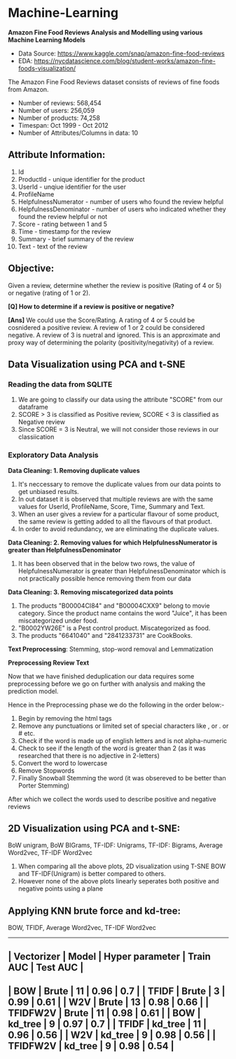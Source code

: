 # Machine-Learning
**Amazon Fine Food Reviews Analysis and Modelling using various Machine Learning Models**

- Data Source: https://www.kaggle.com/snap/amazon-fine-food-reviews
- EDA: https://nycdatascience.com/blog/student-works/amazon-fine-foods-visualization/

The Amazon Fine Food Reviews dataset consists of reviews of fine foods from Amazon.

* Number of reviews: 568,454
* Number of users: 256,059
* Number of products: 74,258
* Timespan: Oct 1999 - Oct 2012
* Number of Attributes/Columns in data: 10

## Attribute Information:  

1. Id
2. ProductId - unique identifier for the product
3. UserId - unqiue identifier for the user
4. ProfileName
5. HelpfulnessNumerator - number of users who found the review helpful
6. HelpfulnessDenominator - number of users who indicated whether they found the review helpful or not
7. Score - rating between 1 and 5
8. Time - timestamp for the review
9. Summary - brief summary of the review
10. Text - text of the review

## Objective:
Given a review, determine whether the review is positive (Rating of 4 or 5) or negative (rating of 1 or 2).

**[Q] How to determine if a review is positive or negative?**

**[Ans]** We could use the Score/Rating. A rating of 4 or 5 could be cosnidered a positive review. A review of 1 or 2 could be considered negative. A review of 3 is nuetral and ignored. This is an approximate and proxy way of determining the polarity (positivity/negativity) of a review.

## Data Visualization using PCA and t-SNE

### Reading the data from SQLITE
1. We are going to classify our data using the attribute "SCORE" from our dataframe
2. SCORE > 3 is classified as Positive review, SCORE < 3 is classified as Negative review
3. Since SCORE = 3 is Neutral, we will not consider those reviews in our classiication

### Exploratory Data Analysis

**Data Cleaning: 1. Removing duplicate values**

1. It's neccessary to remove the duplicate values from our data points to get unbiased results.
2. In out dataset it is observed that multiple reviews are with the same values for UserId, ProfileName, Score, Time, Summary and Text.
3. When an user gives a review for a particular flavour of some product, the same review is getting added to all the flavours of that product.
4. In order to avoid redundancy, we are eliminating the duplicate values.

**Data Cleaning: 2. Removing values for which HelpfulnessNumerator is greater than HelpfulnessDenominator**

1. It has been observed that in the below two rows, the value of HelpfulnessNumerator is greater than HelpfulnessDenominator which is not practically possible hence removing them from our data

**Data Cleaning: 3. Removing miscategorized data points**

1. The products "B00004CI84" and "B00004CXX9" belong to movie category. Since the product name contains the word "Juice", it has been miscategorized under food.
2. "B0002YW26E" is a Pest control product. Miscategorized as food.
3. The products "6641040" and "2841233731" are CookBooks.

**Text Preprocessing**: Stemming, stop-word removal and Lemmatization

**Preprocessing Review Text**

Now that we have finished deduplication our data requires some preprocessing before we go on further with analysis and making the prediction model.

Hence in the Preprocessing phase we do the following in the order below:-

1. Begin by removing the html tags
2. Remove any punctuations or limited set of special characters like , or . or # etc.
3. Check if the word is made up of english letters and is not alpha-numeric
4. Check to see if the length of the word is greater than 2 (as it was researched that there is no adjective in 2-letters)
5. Convert the word to lowercase
6. Remove Stopwords
7. Finally Snowball Stemming the word (it was obsereved to be better than Porter Stemming)

After which we collect the words used to describe positive and negative reviews

## 2D Visualization using PCA and t-SNE:
BoW unigram, BoW BIGrams, TF-IDF: Unigrams, TF-IDF: Bigrams, Average Word2vec, TF-IDF Word2vec

1. When comparing all the above plots, 2D visualization using T-SNE BOW and TF-IDF(Unigram) is better compared to others.
2. However none of the above plots linearly seperates both positive and negative points using a plane

## Applying KNN brute force and kd-tree: 
BOW, TFIDF, Average Word2vec, TF-IDF Word2vec

-----------------------------------------------------------------
| Vectorizer |  Model  | Hyper parameter | Train AUC | Test AUC |
-----------------------------------------------------------------
|    BOW     |  Brute  |        11       |    0.96   |   0.7    |
|   TFIDF    |  Brute  |        3        |    0.99   |   0.61   |
|    W2V     |  Brute  |        13       |    0.98   |   0.66   |
|  TFIDFW2V  |  Brute  |        11       |    0.98   |   0.61   |
|    BOW     | kd_tree |        9        |    0.97   |   0.7    |
|   TFIDF    | kd_tree |        11       |    0.96   |   0.56   |
|    W2V     | kd_tree |        9        |    0.98   |   0.56   |
|  TFIDFW2V  | kd_tree |        9        |    0.98   |   0.54   |
-----------------------------------------------------------------
